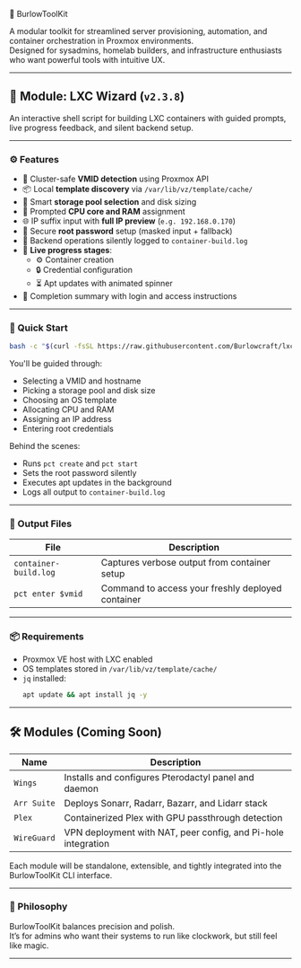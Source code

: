 🔧 BurlowToolKit

A modular toolkit for streamlined server provisioning, automation, and container orchestration in Proxmox environments.  
Designed for sysadmins, homelab builders, and infrastructure enthusiasts who want powerful tools with intuitive UX.

---

## 🧩 Module: LXC Wizard (`v2.3.8`)

An interactive shell script for building LXC containers with guided prompts, live progress feedback, and silent backend setup.

---

### ⚙️ Features

- 🔢 Cluster-safe **VMID detection** using Proxmox API
- 📦 Local **template discovery** via `/var/lib/vz/template/cache/`
- 🧰 Smart **storage pool selection** and disk sizing
- 🧠 Prompted **CPU core and RAM** assignment
- 🌐 IP suffix input with **full IP preview** (`e.g. 192.168.0.170`)
- 🔐 Secure **root password** setup (masked input + fallback)
- 📄 Backend operations silently logged to `container-build.log`
- 🔄 **Live progress stages**:
  - ⚙️ Container creation
  - 🔒 Credential configuration
  - ⏳ Apt updates with animated spinner
- 🎉 Completion summary with login and access instructions

---

### 🚀 Quick Start

```bash
bash -c "$(curl -fsSL https://raw.githubusercontent.com/Burlowcraft/lxc-creation/main/script/create-container.sh)"
```

You'll be guided through:

- Selecting a VMID and hostname  
- Picking a storage pool and disk size  
- Choosing an OS template  
- Allocating CPU and RAM  
- Assigning an IP address  
- Entering root credentials  

Behind the scenes:

- Runs `pct create` and `pct start`  
- Sets the root password silently  
- Executes apt updates in the background  
- Logs all output to `container-build.log`

---

### 📁 Output Files

| File                | Description                                         |
|---------------------|-----------------------------------------------------|
| `container-build.log` | Captures verbose output from container setup       |
| `pct enter $vmid`     | Command to access your freshly deployed container |

---

### 📦 Requirements

- Proxmox VE host with LXC enabled  
- OS templates stored in `/var/lib/vz/template/cache/`  
- `jq` installed:
  ```bash
  apt update && apt install jq -y
  ```

---

## 🛠 Modules (Coming Soon)

| Name            | Description                                         |
|-----------------|-----------------------------------------------------|
| `Wings`         | Installs and configures Pterodactyl panel and daemon |
| `Arr Suite`     | Deploys Sonarr, Radarr, Bazarr, and Lidarr stack     |
| `Plex`          | Containerized Plex with GPU passthrough detection    |
| `WireGuard`     | VPN deployment with NAT, peer config, and Pi-hole integration |

Each module will be standalone, extensible, and tightly integrated into the BurlowToolKit CLI interface.

---

### 🧙 Philosophy

BurlowToolKit balances precision and polish.  
It’s for admins who want their systems to run like clockwork, but still feel like magic.

---
